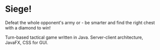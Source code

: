 # Siege! #
Defeat the whole opponent's army or - be smarter and find the right chest with a diamond to win!

Turn-based tactical game written in Java. Server-client architecture, JavaFX, CSS for GUI. 
